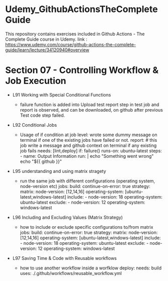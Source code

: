 # Udemy_GithubActionsTheCompleteGuide
This repository contains exercises included in Github Actions - The Complete Guide course in Udemy.
link : https://www.udemy.com/course/github-actions-the-complete-guide/learn/lecture/34120940#overview

Section 07 - Controlling Workflow & Job Execution
=================================================
- L91 Working with Special Conditional Functions 
    - failure function is added into Upload test report step in test job and report is observed, and can be downloaded, on github after previous Test code step failed.

- L92 Conditional Jobs
    - Usage of if condition at job level: wrote some dummy message on terminal if one of the existing jobs have failed or not. 
        report:
            # this job write a message and github context on terminal if any existing job fails
            needs: [lint,deploy]
            if: failure()
            runs-on: ubuntu-latest
            steps:
            - name: Output Information
                run: |
                echo "Something went wrong"
                echo "${{ github }}" 

- L95 understanding and using matrix stragety
    - run the same job with different configurations (operating system, node-version etc)
        jobs:
            build:
                continue-on-error: true
                strategy:
                    matrix:
                        node-version: [12,14,16]
                        operating-system: [ubuntu-latest,windows-latest]
                        include:
                            - node-version: 18
                            operating-system: ubuntu-latest
                        exclude:
                            - node-version: 12
                            operating-system: windows-latest

- L96 Including and Excluding Values (Matrix Strategy)
    - how to include or exclude specific configurations to/from matrix
        jobs:
            build:
                continue-on-error: true
                strategy:
                    matrix:
                        node-version: [12,14,16]
                        operating-system: [ubuntu-latest,windows-latest]
                        include:
                            - node-version: 18
                            operating-system: ubuntu-latest
                        exclude:
                            - node-version: 12
                            operating-system: windows-latest

- L97 Saving Time & Code with Reusable workflows
    - how to use another workflow inside a worfklow
        deploy:
        needs: build
        uses: ./.github/workflows/reusable_workflow.yml